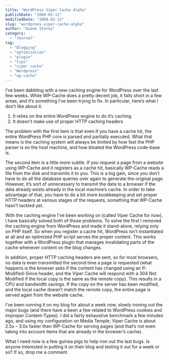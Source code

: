 ```yaml
---
title: "WordPress Viper Cache Alpha"
publishDate: "2008-02-12"
modifiedDate: "2008-02-12"
slug: "wordpress-viper-cache-alpha"
author: "Duane Storey"
category:
  - "Journal"
tag:
  - "Blogging"
  - "optimization"
  - "plugin"
  - "tips"
  - "viper cache"
  - "Wordpress"
  - "wp-cache"
---
```


I’ve been dabbling with a new caching engine for WordPress over the last few weeks. While WP-Cache does a pretty decent job, it falls short in a few areas, and it’s something I’ve been trying to fix. In particular, here’s what I don’t like about it:

1. It relies on the entire WordPress engine to do it’s caching
2. It doesn’t make use of proper HTTP caching headers

The problem with the first item is that even if you have a cache hit, the entire WordPress PHP core is parsed and partially executed. What that means is the caching system will always be limited by how fast the PHP parser is on the host machine, and how bloated the WordPress code-base is.

The second item is a little more subtle. If you request a page from a website using WP-Cache and it registers as a cache hit, basically WP-Cache reads a file from the disk and transmits it to you. This is a big gain, since you don’t have to do all the database queries over again to generate the original page. However, it’s sort of unnecessary to transmit the data to a browser if the data already exists already in the local machine’s cache. In order to take advantage of that, you have to do a bit more bookkeeping and set proper HTTP headers at various stages of the requests, something that WP-Cache hasn’t tackled yet.

With the caching engine I’ve been working on (called Viper Cache for now), I have basically solved both of those problems. To solve the first I removed the caching engine from WordPress and made it stand-alone, relying only on PHP itself. So when you register a cache hit, WordPress isn’t instantiated at all and an optimized PHP script serves the proper content. This works together with a WordPress plugin that manages invalidating parts of the cache whenever content on the blog changes.

In addition, proper HTTP caching headers are sent, so for most browsers, no data is even transmitted the second time a page is requested (what happens is the browser asks if the content has changed using an If-Modified-Since header, and the Viper Cache will respond with a 304 Not Modified if the local copy is the same as the remote copy). This results in a CPU and bandwidth savings. If the copy on the server has been modified, and the local cache doesn’t match the remote copy, the entire page is served again from the website cache.

I’ve been running it on my blog for about a week now, slowly ironing out the major bugs (and there have a been a few related to WordPress cookies and improper Content-Types). I did a fairly exhaustive benchmark a few minutes ago, and using my configuration on Media Temple, Viper Cache is about 2.5x – 3.0x faster then WP-Cache for serving pages (and that’s not even taking into account items that are already in the browser’s cache).

What I need now is a few guinea pigs to help iron out the last bugs. Is anyone interested in putting it on their blog and testing it out for a week or so? If so, drop me a comment.